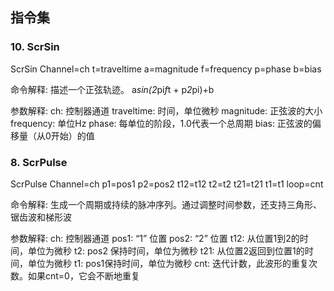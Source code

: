 
## 指令集

### 10. ScrSin 
ScrSin Channel=ch t=traveltime a=magnitude f=frequency p=phase b=bias

命令解释:
描述一个正弦轨迹。 a*sin(2*pi*f*t + p*2*pi)+b

参数解释:
ch: 控制器通道
traveltime: 时间，单位微秒
magnitude: 正弦波的大小
frequency: 单位Hz
phase: 每单位的阶段，1.0代表一个总周期
bias: 正弦波的偏移量（从0开始）的值



### 8. ScrPulse 
ScrPulse Channel=ch p1=pos1 p2=pos2 t12=t12 t2=t2 t21=t21 t1=t1 loop=cnt

命令解释:
生成一个周期或持续的脉冲序列。通过调整时间参数，还支持三角形、锯齿波和梯形波

参数解释:
ch: 控制器通道
pos1: “1” 位置
pos2: “2” 位置
t12: 从位置1到2的时间，单位为微秒
t2: pos2 保持时间，单位为微秒
t21: 从位置2返回到位置1的时间，单位为微秒
t1: pos1保持时间，单位为微秒
cnt: 迭代计数，此波形的重复次数。如果cnt=0，它会不断地重复

